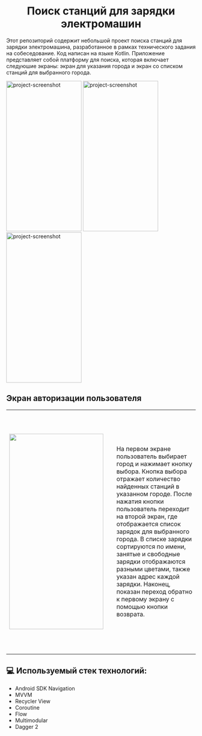 <h1 align="center" id="title">Поиск станций для зарядки электромашин</h1>

<p id="description">
  Этот репозиторий содержит небольшой проект поиска станций для зарядки электромашина, разработанное в рамках технического задания на собеседование. Код написан на языке Kotlin. 
  Приложение представляет собой платформу для поиска, которая включает следуюшие экраны: экран для указания города и экран со списком станций для выбранного города.
</p>

<img src="https://gdurl.com/Mvcy" alt="project-screenshot" width="200" height="400/"> <img src="https://gdurl.com/uq5u" alt="project-screenshot" width="200" height="400/"> <img src="https://gdurl.com/8bkt" alt="project-screenshot" width="200" height="400/">

<h2>Экран авторизации пользователя</h2>

<table>
  <tr>
    <td width="400" height="650">
      <img src="https://gdurl.com/ACvY" width="250" height="520" />
    </td>
    <td width="800">
      <p>
        На первом экране пользователь выбирает город и нажимает кнопку выбора. Кнопка выбора отражает количество найденных станций в указанном городе. 
        После нажатия кнопки пользователь переходит на второй экран, где отображается список зарядок для выбранного города. 
        В списке зарядки сортируются по имени, занятые и свободные зарядки отображаются разными цветами, также указан адрес каждой зарядки. 
        Наконец, показан переход обратно к первому экрану с помощью кнопки возврата. </p>
    </td>
  </tr>
</table>

<h2>💻 Используемый стек технологий:</h2>

*   Android SDK Navigation
*   MVVM
*   Recycler View
*   Coroutine
*   Flow
*   Multimodular
*   Dagger 2
